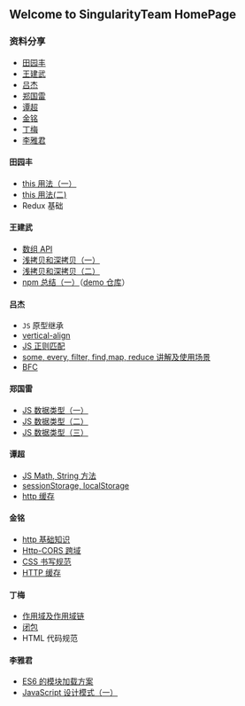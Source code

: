 ## Welcome to SingularityTeam HomePage

### 资料分享

- [田园丰](#田园丰)
- [王建武](#王建武)
- [吕杰](#吕杰)
- [郑国雷](#郑国雷)
- [谭超](谭超)
- [金铭](#金铭)
- [丁梅](#丁梅)
- [李雅君](#李雅君)

#### 田园丰

- [this 用法（一）](https://juejin.im/post/5b91eec26fb9a05d07191da6)
- [this 用法(二)](https://juejin.im/post/5b91eec26fb9a05d07191da6)
- Redux 基础

#### 王建武

- [数组 API](https://www.jianshu.com/p/440c1ae2049d)
- [浅拷贝和深拷贝（一）](https://www.jianshu.com/p/a68d491f8269)
- [浅拷贝和深拷贝（二）](https://www.jianshu.com/p/a68d491f8269)
- [npm 总结（一）](https://www.jianshu.com/p/921e0b89909b)（[demo 仓库](https://github.com/SingularityTeam/npm-demo)）

#### 吕杰

- `JS` 原型继承
- [vertical-align](https://www.jianshu.com/p/823af4e6bc27)
- [JS 正则匹配](https://www.jianshu.com/p/9cdf0a3b7901)
- [some, every, filter, find,map, reduce 讲解及使用场景](https://www.jianshu.com/p/9377efd3caa0)
- [BFC](https://www.jianshu.com/p/7c42da240136)

#### 郑国雷

- [JS 数据类型（一）](https://github.com/MineHuicheng/MineHuicheng.github.io/issues/1)
- [JS 数据类型（二）](https://www.jianshu.com/p/943a9761c107)
- [JS 数据类型（三）](https://www.jianshu.com/p/634c06f49478)

#### 谭超

- [JS Math, String 方法](https://github.com/tancgo/kaze/issues/1)
- [sessionStorage, localStorage](https://www.jianshu.com/p/11e024b652a3)
- [http 缓存](https://zhuanlan.zhihu.com/p/44789005)

#### 金铭

- [http 基础知识](https://www.jianshu.com/p/a8eb6aef97cc)
- [Http-CORS 跨域](https://www.jianshu.com/p/bb850d843e86)
- [CSS 书写规范](https://www.jianshu.com/p/59db3f0acd86)
- [HTTP 缓存](https://www.jianshu.com/p/65739164e22b)

#### 丁梅

- [作用域及作用域链](https://blog.csdn.net/d1105260363/article/details/81979292)
- [闭包](https://blog.csdn.net/d1105260363/article/details/82315554)
- HTML 代码规范

#### 李雅君

- [ES6 的模块加载方案](https://www.jianshu.com/p/39c40db654ab)
- [JavaScript 设计模式（一）](https://www.jianshu.com/p/b2a434fa84bb)
